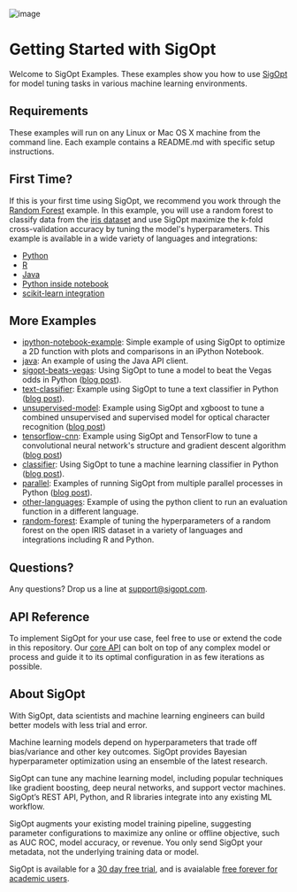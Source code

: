 ![image](https://sigopt.com/static/img/SigOpt_logo_horiz.jpg?raw=true)

# Getting Started with SigOpt

Welcome to SigOpt Examples. These examples show you how to use [SigOpt](https://sigopt.com) for model tuning tasks in various machine learning environments. 

## Requirements

These examples will run on any Linux or Mac OS X machine from the command line. Each example contains a README.md with specific setup instructions.

## First Time?

If this is your first time using SigOpt, we recommend you work through the [Random Forest](random-forest) example. In this example, you will use a random forest to classify data from the [iris dataset](https://en.wikipedia.org/wiki/Iris_flower_data_set) and use SigOpt maximize the k-fold cross-validation accuracy by tuning the model's hyperparameters. This example is available in a wide variety of languages and integrations:
 * [Python](random-forest/python)
 * [R](random-forest/r)
 * [Java](random-forest/java)
 * [Python inside notebook](random-forest/python#notebook-version)
 * [scikit-learn integration](random-forest/python#scikit-learn-integration)

## More Examples

- [ipython-notebook-example](ipython-notebook-example): Simple example of using SigOpt to optimize a 2D function with plots and comparisons in an iPython Notebook.
- [java](java): An example of using the Java API client.
- [sigopt-beats-vegas](sigopt-beats-vegas): Using SigOpt to tune a model to beat the Vegas odds in Python ([blog post](http://blog.sigopt.com/post/136340340198/sigopt-for-ml-using-model-tuning-to-beat-vegas)).
- [text-classifier](text-classifier): Example using SigOpt to tune a text classifier in Python ([blog post](http://blog.sigopt.com/post/133089144983/sigopt-for-ml-automatically-tuning-text)).
- [unsupervised-model](unsupervised-model): Example using SigOpt and xgboost to tune a combined unsupervised and supervised model for optical character recognition ([blog post](http://blog.sigopt.com/post/140871698423/sigopt-for-ml-unsupervised-learning-with-even))
- [tensorflow-cnn](tensorflow-cnn): Example using SigOpt and TensorFlow to tune a convolutional neural network's structure and gradient descent algorithm ([blog post](http://blog.sigopt.com/post/141501625253/sigopt-for-ml-tensorflow-convnets-on-a-budget))
- [classifier](classifier): Using SigOpt to tune a machine learning classifier in Python ([blog post](http://blog.sigopt.com/post/111903668663/tuning-machine-learning-models)).
- [parallel](parallel): Examples of running SigOpt from multiple parallel processes in Python ([blog post](http://blog.sigopt.com/post/111903668663/tuning-machine-learning-models)).
- [other-languages](other-languages): Example of using the python client to run an evaluation function in a different language.
- [random-forest](random-forest): Example of tuning the hyperparameters of a random forest on the open IRIS dataset in a variety of languages and integrations including R and Python.

## Questions?
Any questions? Drop us a line at [support@sigopt.com](mailto:support@sigopt.com).

## API Reference
To implement SigOpt for your use case, feel free to use or extend the code in this repository. Our [core API](https://sigopt.com/docs) can bolt on top of any complex model or process and guide it to its optimal configuration in as few iterations as possible. 

## About SigOpt

With SigOpt, data scientists and machine learning engineers can build better models with less trial and error.

Machine learning models depend on hyperparameters that trade off bias/variance and other key outcomes. SigOpt provides Bayesian hyperparameter optimization using an ensemble of the latest research.

SigOpt can tune any machine learning model, including popular techniques like gradient boosting, deep neural networks, and support vector machines. SigOpt’s REST API, Python, and R libraries integrate into any existing ML workflow.

SigOpt augments your existing model training pipeline, suggesting parameter configurations to maximize any online or offline objective, such as AUC ROC, model accuracy, or revenue. You only send SigOpt your metadata, not the underlying training data or model.

SigOpt is available for a [30 day free trial](https://sigopt.com/signup), and is avaialable [free forever for academic users](https://sigopt.com/edu).
